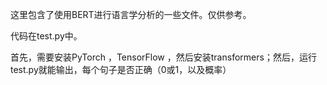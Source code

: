 这里包含了使用BERT进行语言学分析的一些文件。仅供参考。

代码在test.py中。


首先，需要安装PyTorch ，TensorFlow ，然后安装transformers；然后，运行test.py就能输出，每个句子是否正确（0或1，以及概率）

